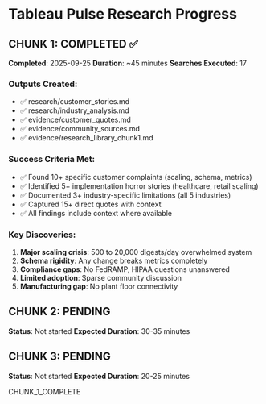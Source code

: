 # Tableau Pulse Research Progress

## CHUNK 1: COMPLETED ✅
**Completed**: 2025-09-25
**Duration**: ~45 minutes
**Searches Executed**: 17

### Outputs Created:
- ✅ research/customer_stories.md
- ✅ research/industry_analysis.md
- ✅ evidence/customer_quotes.md
- ✅ evidence/community_sources.md
- ✅ evidence/research_library_chunk1.md

### Success Criteria Met:
- ✅ Found 10+ specific customer complaints (scaling, schema, metrics)
- ✅ Identified 5+ implementation horror stories (healthcare, retail scaling)
- ✅ Documented 3+ industry-specific limitations (all 5 industries)
- ✅ Captured 15+ direct quotes with context
- ✅ All findings include context where available

### Key Discoveries:
1. **Major scaling crisis**: 500 to 20,000 digests/day overwhelmed system
2. **Schema rigidity**: Any change breaks metrics completely
3. **Compliance gaps**: No FedRAMP, HIPAA questions unanswered
4. **Limited adoption**: Sparse community discussion
5. **Manufacturing gap**: No plant floor connectivity

## CHUNK 2: PENDING
**Status**: Not started
**Expected Duration**: 30-35 minutes

## CHUNK 3: PENDING
**Status**: Not started
**Expected Duration**: 20-25 minutes

CHUNK_1_COMPLETE
